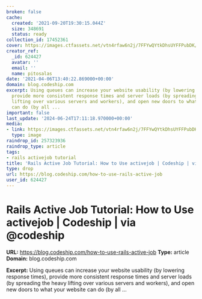 ```yaml
---
broken: false
cache:
  created: '2021-09-20T19:30:15.044Z'
  size: 348691
  status: ready
collection_id: 17452361
cover: https://images.ctfassets.net/vtn4rfaw6n2j/7FFYwQYtkDhsUYFFPubDK/ebd98ecbac35d6ceb56c6149671ee96b/https___no-cache.hubspot.com_cta_default_1169977_c7747d5f-9e9d-4329-8362-71fbdb824ee9.png?w=1200&h=627&fit=fill
creator_ref:
  _id: 624427
  avatar: ''
  email: ''
  name: pitosalas
date: '2021-04-06T13:40:22.869000+00:00'
domain: blog.codeship.com
excerpt: Using queues can increase your website usability (by lowering response times),
  provide more consistent response times and server loads (by spreading the heavy
  lifting over various servers and workers), and open new doors to what your website
  can do (by all ...
important: false
last_update: '2024-06-24T17:11:18.970000+00:00'
media:
- link: https://images.ctfassets.net/vtn4rfaw6n2j/7FFYwQYtkDhsUYFFPubDK/ebd98ecbac35d6ceb56c6149671ee96b/https___no-cache.hubspot.com_cta_default_1169977_c7747d5f-9e9d-4329-8362-71fbdb824ee9.png?w=1200&h=627&fit=fill
  type: image
raindrop_id: 257323936
raindrop_type: article
tags:
- rails activejob tutorial
title: 'Rails Active Job Tutorial: How to Use activejob | Codeship | via @codeship'
type: drop
url: https://blog.codeship.com/how-to-use-rails-active-job
user_id: 624427
---
```


# Rails Active Job Tutorial: How to Use activejob | Codeship | via @codeship

**URL:** https://blog.codeship.com/how-to-use-rails-active-job
**Type:** article
**Domain:** blog.codeship.com

**Excerpt:** Using queues can increase your website usability (by lowering response times), provide more consistent response times and server loads (by spreading the heavy lifting over various servers and workers), and open new doors to what your website can do (by all ...
